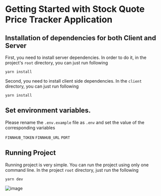 # Getting Started with Stock Quote Price Tracker Application

## Installation of dependencies for both Client and Server

First, you need to install server dependencies. In order to do it, in the project's `root` directory, you can just run following

`yarn install`

Second, you need to install client side dependencies. In the `client` directory, you can just run following

`yarn install`

## Set environment variables.

Please rename the `.env.example` file as `.env` and set the value of the corresponding variables

`FINNHUB_TOKEN`
`FINNHUB_URL`
`PORT`

## Running Project

Running project is very simple.
You can run the project using only one command line.
In the project `root` directory, just run the following

`yarn dev`


![image](https://user-images.githubusercontent.com/94537811/199838003-cbef581c-8e76-4111-89a1-78ed13254e0b.png)


